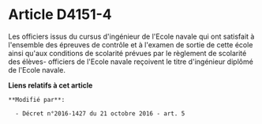 # Article D4151-4

Les officiers issus du cursus d'ingénieur de l'Ecole navale qui ont satisfait à l'ensemble des épreuves de contrôle et à
l'examen de sortie de cette école ainsi qu'aux conditions de scolarité prévues par le règlement de scolarité des élèves-
officiers de l'Ecole navale reçoivent le titre d'ingénieur diplômé de l'Ecole navale.

**Liens relatifs à cet article**

	**Modifié par**:

	  - Décret n°2016-1427 du 21 octobre 2016 - art. 5
